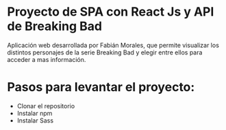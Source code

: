 # Proyecto de SPA con React Js y API de Breaking Bad

Aplicación web desarrollada por Fabián Morales, que permite visualizar los
distintos personajes de la serie Breaking Bad y elegir entre ellos para acceder a mas información.


# Pasos para levantar el proyecto:

- Clonar el repositorio
- Instalar npm
- Instalar Sass
